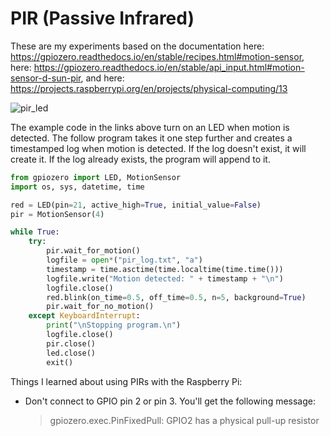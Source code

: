 # PIR (Passive Infrared)

These are my experiments based on the documentation here: https://gpiozero.readthedocs.io/en/stable/recipes.html#motion-sensor, here: https://gpiozero.readthedocs.io/en/stable/api_input.html#motion-sensor-d-sun-pir, and here: https://projects.raspberrypi.org/en/projects/physical-computing/13

![pir_led](https://user-images.githubusercontent.com/13591438/38474573-f6e08a36-3b65-11e8-8514-d0ba14bab33f.png)

The example code in the links above turn on an LED when motion is detected. The follow program takes it one step further and creates a timestamped log when motion is detected. If the log doesn't exist, it will create it. If the log already exists, the program will append to it. 

```Python
from gpiozero import LED, MotionSensor
import os, sys, datetime, time

red = LED(pin=21, active_high=True, initial_value=False)
pir = MotionSensor(4)

while True:
    try:
        pir.wait_for_motion()
        logfile = open*("pir_log.txt", "a")
        timestamp = time.asctime(time.localtime(time.time()))
        logfile.write("Motion detected: " + timestamp + "\n")
        logfile.close()
        red.blink(on_time=0.5, off_time=0.5, n=5, background=True)
        pir.wait_for_no_motion()
    except KeyboardInterrupt:
        print("\nStopping program.\n")
        logfile.close()
        pir.close()
        led.close()
        exit()
```

Things I learned about using PIRs with the Raspberry Pi:
* Don't connect to GPIO pin 2 or pin 3. You'll get the following message:
   > gpiozero.exec.PinFixedPull: GPIO2 has a physical pull-up resistor
